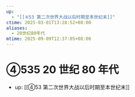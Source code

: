```yaml
---
up:
  - "[[④53 第二次世界大战以后时期至本世纪末]]"
ctime: 2025-03-01T13:28:52+08:00
aliases:
  - 20世纪80年代
mtime: 2025-09-09T12:37:05+08:00
---
```


# ④535 20 世纪 80 年代

- up: [[④53 第二次世界大战以后时期至本世纪末]]
